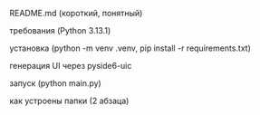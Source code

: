 README.md (короткий, понятный)

требования (Python 3.13.1)

установка (python -m venv .venv, pip install -r requirements.txt)

генерация UI через pyside6-uic

запуск (python main.py)

как устроены папки (2 абзаца)